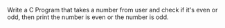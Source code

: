 Write a C Program that takes a number from user and check if it's even or odd, then print the number is even or the number is odd.
